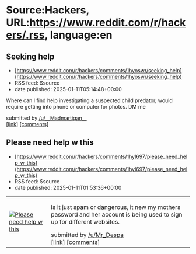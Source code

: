 # Source:Hackers, URL:https://www.reddit.com/r/hackers/.rss, language:en

## Seeking help
 - [https://www.reddit.com/r/hackers/comments/1hyoswr/seeking_help](https://www.reddit.com/r/hackers/comments/1hyoswr/seeking_help)
 - RSS feed: $source
 - date published: 2025-01-11T05:14:48+00:00

<!-- SC_OFF --><div class="md"><p>Where can I find help investigating a suspected child predator, would require getting into phone or computer for photos. DM me</p> </div><!-- SC_ON --> &#32; submitted by &#32; <a href="https://www.reddit.com/user/__Madmartigan__"> /u/__Madmartigan__ </a> <br/> <span><a href="https://www.reddit.com/r/hackers/comments/1hyoswr/seeking_help/">[link]</a></span> &#32; <span><a href="https://www.reddit.com/r/hackers/comments/1hyoswr/seeking_help/">[comments]</a></span>

## Please need help w this
 - [https://www.reddit.com/r/hackers/comments/1hyl697/please_need_help_w_this](https://www.reddit.com/r/hackers/comments/1hyl697/please_need_help_w_this)
 - RSS feed: $source
 - date published: 2025-01-11T01:53:36+00:00

<table> <tr><td> <a href="https://www.reddit.com/r/hackers/comments/1hyl697/please_need_help_w_this/"> <img src="https://preview.redd.it/qczb9lqjt9ce1.jpeg?width=640&amp;crop=smart&amp;auto=webp&amp;s=5cb510181519c3b641398af3388c89757967e1ab" alt="Please need help w this" title="Please need help w this" /> </a> </td><td> <!-- SC_OFF --><div class="md"><p>Is it just spam or dangerous, it new my mothers password and her account is being used to sign up for different websites.</p> </div><!-- SC_ON --> &#32; submitted by &#32; <a href="https://www.reddit.com/user/Mr_Despa"> /u/Mr_Despa </a> <br/> <span><a href="https://i.redd.it/qczb9lqjt9ce1.jpeg">[link]</a></span> &#32; <span><a href="https://www.reddit.com/r/hackers/comments/1hyl697/please_need_help_w_this/">[comments]</a></span> </td></tr></table>

